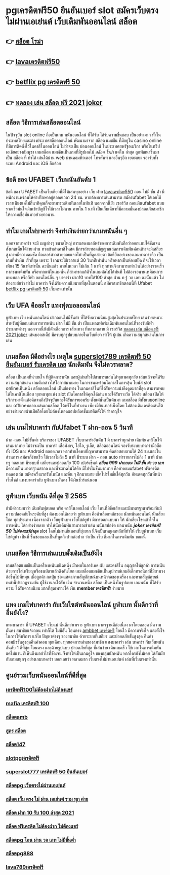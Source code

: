 # pgเครดิตฟรี50 ยืนยันเบอร์  slot  สมัครเว็บตรงไม่ผ่านเอเย่นต์    เว็บเดิมพันออนไลน์ สล็อต 

## 👉 [สล็อต โรม่า](https://mabet.net/register/)
## 👉 [lavaเครดิตฟรี50](https://member.mabet.net/?action=login)
## 👉 [betflix pg เครดิตฟรี 50](https://bio.link/tisawago)
## 👉 [ทดลอง เล่น สล็อต ฟรี 2021 joker](https://mabet.net/credit-free-100/)

##  สล็อต วิธีการเล่นสล็อตออนไลน์ 

ในปัจจุบัน  slot online ถือเป็นเกม พนันออนไลน์  ที่ได้รับ ได้รับความชื่นชอบ เป็นอย่างมาก ทั้งในประเทศไทยและต่างประเทศสล็อตออนไลน์ พัฒนามาจาก สล็อต  แมชชีน ที่มีอยู่ใน casino online   ที่มีการติดตั้งไว้ในคาสิโนออนไลน์   ไม่ว่าจะเป็น บ่อนออนไลน์ ในประเทศสหรัฐอเมริกา หรือในทวีปเอเชียอย่างกัมพูชา  เกมสล็อต แมชชีนเป็นเกมที่มีรูปผลไม้ *สล็อต โรม่า* แต่ใน ล่าสุด ถูกพัฒนาขึ้นมาเป็น  สล็อต ที่ ทำได้ เล่นได้ผ่าน  web  ผ่านคอมพิวเตอร์ โทรศัพท์  และอื่นๆอีก เยอะแยะ รองรับทั้งระบบ Android และ iOS อีกด้วย


## ข้อดี ของ UFABET เว็บพนันอันดับ 1

ข้อดี ของ UFABET เป็นเว็บเดียวที่มีให้เล่นทุกอย่าง  เว็บ ฝาก [lavaเครดิตฟรี50](https://bio.link/tisawago) ถอน ไม่มี ขั้น ต่ํา  มีพนักงานพร้อมให้คำปรึกษาอยู่ตลอดเวลา 24 ชม. หากต้องการเล่นสามารถ สมัครufabet  ได้เลยใช้เวลาเพียงแค่ไม่กี่นาทีคุณก็จะสามารถเดิมพันเลยในทันที นอกจากนี้ยัง เซอร์วิส  ถอนเงินufabet  แบบรวดเร็วมันใจเงินเข้าบัญชีไวใช้เวลาไม่นาน ภายใน 1 นาที เป็นเว็บเดียวที่มีความมั่นคงปลอดภัยสมาชิกให้ความเชื่อมั่นมาอย่างยาวนาน


## ทำไม  เกมไพ่บาคาร่า  จึงทำเงินง่ายกว่าเกมพนันอื่น ๆ 

นอกจากบาคาร่า จะมี เมนูต่างๆ  ขนาดใหญ่ การแสดงผลลัพธ์ของการเดิมพันถือว่าออกแบบได้ชัดเจนสังเกตเห็นได้ง่าย ผ่าน ทางเข้าเล่นคาสิโนสด  มีการถ่ายทอดสัญญาณสดการเดิมพันค่อนข้างจะมีเสถียรสูงภาพมีความคมชัด ดีลเลอร์สาวสวยคอยแจกไพ่ เป็นที่ดูดสายตา ข้อดีอีกอย่างของเกมบาคาร่าคือ เป็นเกมที่ทำเงิน  เร็วที่สุด  เพราะ 1 เกมจะใช้เวลาแต่ 30 วินาทีเท่านั้น หรือหากเป็นห้องสปีด ก็จะใช้เวลาเพียง 15  วินาที่เท่านั้น  ฉะนั้นแล้ว  ภายในเวลา ไม่เกิน 1 นาที ทุกท่านจึงสามารถทำเงินได้อย่างรวดเร็ว หากชนะเดิมพัน หรือหากแพ้ในเกมนั้น ก็สามารถแก้ตัวในเกมต่อไปได้ทันที ไม่ต้องรอนานเหมือนการแทงบอล หรือกีฬา ออนไลน์อื่น ๆ บาคาร่า ฝาก10 บาทได้100 ล่าสุด ผ่าน ท รู้ วอ เลท ฉะนั้นแล้ว ไม่ต้องสงสัยว่า ทำไม่ บาคาร่า จึงได้รับความนิยมากที่สุดในตอนนี้ สมัครสมาชิกตอนนี้ที่ Ufabet [betflix pg เครดิตฟรี 50](https://mabet.net/credit-free-100/)  เว็บตรงเท่านั้น


## เว็บ UFA คืออะไร  แทงฟุตบอลออนไลน์


ยูฟ่าเบท  เว็บ   พนันออนไลน์ ฝากถอนไม่มีขั้นต่ํา  ที่ได้รับความนิยมสูงสุดในประเทศไทย เล่นง่ายเหมาะสำหรับผู้ที่ชอบเล่นการการพนัน ฝาก ไม่มี ขั้น ต่ํา  เป็นแพลตฟอร์มเดิมพันออนไลน์ที่รองรับกีฬาประเภทต่างๆ นอกจากนี้ยังมีตัวเลือกการ เสี่ยงทาง ที่หลากหลาย มี เซอร์วิส  [ทดลอง เล่น สล็อต ฟรี 2021 joker](https://member.mabet.net/?action=login)  เล่นบอลสเต็ป  มีครบทุกรูปแบบภายในเว็บเดียว ทำให้  ผู้เล่น เกิดความสนุกสนานในการเล่น


##  เกมสล็อต มีดีอย่างไร เหตุใด [superslot789 เครดิตฟรี 50 ยืนยันเบอร์ รับเครดิต เลย](https://mabet.net/) นักเดิมพัน จึงไม่ควรพลาด?

 สล็อต เป็นเกมที่น่าสนใจ ที่ผู้ติดการพนัน และผู้เล่นทั่วไปสามารถเล่นได้ทุกเพศทุกวัย เล่นแล้วจะได้รับความสนุกสนาน เกมดังกล่าวให้โอกาสมากมาย ในการชนะพร้อมโอกาสในการลุ้น โบนัส slot onlineเป็นหนึ่ง สล็อตออนไลน์  เป็นช่องทาง ในเกมคาสิโนที่ได้รับความน่าดึงดูดมากที่สุด สามารถพบได้ในคาสิโนเกือบ ทุกหนทุกแห่ง  slot เปิดโอกาสให้คุณได้เล่น และได้รับรางวัล ได้จริง สล็อต  เปิดให้บริการมาตั้งแต่อดีตจนถึงปัจจุบันและได้รับการยอมรับ ตั้งแต่นั้นเป็นต้นมา เกมสล็อต มีทั้งแบบonline และ offlineทดลองเล่นเกมสล็อต ได้ฟรีในที่ทำงาน เพียงมีอินเทอร์เน็ตโดย ไม่ต้องเติมเครดิตเล่นได้อย่างง่ายดายผ่านมือถือโดยไม่ต้องโหลดแอปพลิเคชั่นมาติดตั้งให้ รำคาญใจ


##  เล่น  เกมไพ่บาคาร่า  กับUfabet T  ฝาก-ถอน 5 วินาที

ฝาก-ถอน  ไม่มีขั้นต่ำ บริการของ UFABET เว็บบาคาร่าอันดับ 1 มี   บาคาร่าทุกค่าย เดิมพันคาสิโนให้เล่นมากมาย ไม่ว่าจะเป็น บาคาร่า เสือมังกร, ไฮโล, รูเล็ต, สล็อตออนไลน์ รองรับระบบบาคาร่ามือถือ ทั้ง iOS และ Android ตลอดเวลา หากท่านใดพบปัญหาสามารถ ติดต่อสอบถามได้ 24 ชม.และในส่วนการ สมัครก็ง่ายเร็ว ใช้เวลาไม่ถึง 5 นาที มีระบบ ฝาก - ถอน auto ทำรายการไม่ถึง 1 นาที  ฝากทรู วอลเลท  มีระบบที่ เสถียรและปลอดภัย 100 เปอร์เซ็นต์ ***สล็อต 999 ฝากถอน ไม่มี ขั้น ต่ํา วอ เลท*** มีความเป็น มาตรฐานสากล และที่จะขาดไม่ได้คึอ มีโปรโมชั่นมากมาย   คือค่าคอมufabet ฟรีเครดิต ทดลองเล่น สมัครครั้งแรกรับโบนัส และอื่น ๆ อีกมากมาย เช็คโปรโมชั่นได้ทุกวัน อัพเดตทุกวันที่หน้าเว็บไซต์ แทงบาคาร่ากับ  ยูฟ่าเบท มั่นคง ได้เงินชัวร์แน่นอน


## ยูฟ่าเบท  เว็บพนัน ดีที่สุด ปี 2565 

ถ้ามีคำถามมาว่า เดิมพันฟุตบอล   หรือ คาสิโนออนไลน์    เว็บ ไหนที่มีชื่อเสียงและมีมาตรฐานพร้อมกับมีความปลอดภัยในระดับที่สูง ต้องบอกได้เลยว่า ยูฟ่าเบท  คือตัวเลือกหลักของ นักพนันออนไลน์ นักเสี่ยงโชค ทุกประเภท  เนื่องจากตัว เว็บยูฟ่าเบท เว็บไซต์ยูฟ่า มีการออกแบบมา ให้ นักเสี่ยงโชคเข้าใจใน การพนัน ได้อย่างง่ายดาย ทำให้นักเดิมพันสามารถเข้าเล่น พนันสปอร์ต   บ่อนพนัน ***joker เครดิตฟรี 50 ไม่ต้องแชร์ล่าสุด***  slot โดยไม่ผ่านขั้นตอนที่ยุ่งยาก นี่จึงเป็นเหตุผลหลักที่ทำให้ เว็บยูฟ่าเบท เว็บไซต์ยูฟ่า เป็นที่ ชื่นชอบและเป็นที่พูดถึงปากต่อปาก ว่าเป็น เว็บ   ดีมากในการเดิมพัน  ขณะนี้ 


##  เกมสล็อต วิธีการเล่นแบบดั้งเดิมเป็นยังไง

 เกมสล็อตแมชชีนเป็นเครื่องพนันชนิดหนึ่ง มักพบในอาร์เคด ผับ และคาสิโน อนุญาตให้ลูกค้า   การพนัน ด้วยการใส่เหรียญหรือธนบัตรแล้วดึงคันโยก  เกมสล็อตแมชชีนเป็นอุปกรณ์เกมอิเล็กทรอนิกส์ที่มีสามวงล้อขึ้นไปที่หมุน เมื่อลูกค้า กดปุ่ม ช่องแสดงภาพสัญลักษณ์บนหน้าจอของเครื่อง และหากสัญลักษณ์เหล่านี้ปรากฏรวมกัน  ผู้ใช้งานจะได้รับ เงิน จำนวนหนึ่ง สล็อต เป็นหนึ่งในรูปแบบ เกมพนัน ที่ได้รับความ  ได้รับความนิยม มากที่สุดเพราะได้ เงิน **member เครดิตฟรี** ง่ายมาก


## แทง เกมไพ่บาคาร่า  กับเว็บไซต์พนันออนไลน์  ยูฟ่าเบท   นั้นดีกว่าที่อื่นยังไง?

แทงบาคาร่า ที่ UFABET เว็บแม่ นั้นดีกว่าเพราะ ยูฟ่าเบท  มาตรฐานดีต่อเนื่อง มาโดยตลอด มีความมั่นคง สมาชิกแจ้งถอน เท่าก็ได้ ไม่มีอั้น โอนตรง [ambbet เครดิตฟรี](https://mabet.net/) โอนไว มีความจริงใจ และตั้งใจ ในการให้บริการ แก้ไข ปัญหาต่างๆ ของสมาชิก ด้วยระบบที่เสถียร และปลอดภัยขั้นสูงสุด คืนค่าคอมมิชชั่นสูงสุดคืนค่าคอม ทุกเดือน ทุกยอดการเล่นของสมาชิก แทงบาคาร่า   เล่น บาคาร่า  กับเว็บพนันอันดับ 1 ดีที่สุด  โอนตรง และด้วยรูปแบบ ปลอดภัยที่สุด ที่เล่นง่าย เดินเกมเร็ว ใช้เวลาในการเดิมพัน แค่ไม่นาน ก็เห็นถึงผลกำไรที่ชัดเจน จึงทำให้เป็นเกมคู่ใจ ของกลุ่มนักพนัน หากใครยังไม่เคย ได้สัมผัสกับเกมสนุกๆ อย่างเกมบาคาร่า บอกเลยว่า พลาดมาก  เว็บตรงไม่ผ่านเอเย่นต์ เล่นที่เว็บตรงเท่านั้น


## ศูนย์รวมเว็บพนันออนไลน์ที่ดีที่สุด

### [เครดิตฟรี100ไม่ต้องฝากไม่ต้องแชร์](https://atom.io/themes/MABET.net%20สล็อตเว็บตรง%20เว็บ%20เครดิตฟรี%20ยืนยันเบอร์ล่าสุด2021%20008%20สล็อต%20สล็อตอตกหนัก%2020รับ100)
### [mafia เครดิตฟรี 100](https://atom.io/themes/MABET.net%20สล็อตเว็บตรง%20p168%20สล็อต%20008%20สล็อต%20สล็อตอตกหนัก%2020รับ100)
### [สล็อตamb](https://atom.io/themes/MABET.net%20สล็อตเว็บตรง%20sagame%20เครดิตฟรี%20100%20008%20สล็อต%20สล็อตอตกหนัก%2020รับ100)
### [สูตร สล็อต](https://atom.io/themes/MABET.net%20สล็อตเว็บตรง%20สล็อตxd%20008%20สล็อต%20สล็อตอตกหนัก%2020รับ100)
### [สล็อต147](https://atom.io/themes/MABET.net%20สล็อตเว็บตรง%20สล็อต%20pg%20เว็บตรง%20ไม่ผ่านเอเย่นต์%20แจก%20โบนัส%20008%20สล็อต%20สล็อตอตกหนัก%2020รับ100)
### [slotpgเครดิตฟรี](https://atom.io/themes/MABET.net%20สล็อตเว็บตรง%20mgm%20สล็อต%20008%20สล็อต%20สล็อตอตกหนัก%2020รับ100)
### [superslot777 เครดิตฟรี 50 ยืนยันเบอร์](https://atom.io/themes/MABET.net%20สล็อตเว็บตรง%20wowgame%20เครดิตฟรี%20100%20008%20สล็อต%20สล็อตอตกหนัก%2020รับ100)
### [สล็อตpg เว็บตรงไม่ผ่านเอเย่นต์](https://atom.io/themes/MABET.net%20สล็อตเว็บตรง%20betflix%20pg%20เครดิตฟรี%2050%20008%20สล็อต%20สล็อตอตกหนัก%2020รับ100)
### [สล็อต เว็บ ตรง ไม่ ผ่าน เอเย่นต์ รวม ทุก ค่าย](https://atom.io/themes/MABET.net%20สล็อตเว็บตรง%20เครดิตฟรี%2050%20ยืนยันเบอร์%20008%20สล็อต%20สล็อตอตกหนัก%2020รับ100)
### [สล็อต ฝาก 10 รับ 100 ล่าสุด 2021](https://atom.io/themes/MABET.net%20สล็อตเว็บตรง%20สล็อตsabai999%20008%20สล็อต%20สล็อตอตกหนัก%2020รับ100)
### [สล็อต ฟรีเครดิต ไม่ต้องฝาก ไม่ต้องแชร์](https://atom.io/themes/MABET.net%20สล็อตเว็บตรง%20panda%20slot%20เครดิตฟรี%20008%20สล็อต%20สล็อตอตกหนัก%2020รับ100)
### [สล็อตpg โอน ผ่าน วอ เลท ไม่มีขั้นต่ำ](https://atom.io/themes/MABET.net%20สล็อตเว็บตรง%20สล็อต%20mgm99win%20008%20สล็อต%20สล็อตอตกหนัก%2020รับ100)
### [สล็อตpg888](https://atom.io/themes/MABET.net%20สล็อตเว็บตรง%20444%20superslot%20เครดิตฟรี50%20008%20สล็อต%20สล็อตอตกหนัก%2020รับ100)
### [lava789เครดิตฟรี](https://atom.io/themes/MABET.net%20สล็อตเว็บตรง%20ซุปเปอร์%20สล็อต%20amb%20008%20สล็อต%20สล็อตอตกหนัก%2020รับ100)